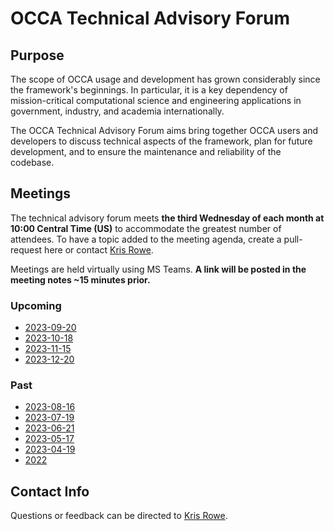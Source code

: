 # OCCA Technical Advisory Forum

## Purpose

The scope of OCCA usage and development has grown considerably since the framework's beginnings. In particular, it is a key dependency of mission-critical computational science and engineering applications in government, industry, and academia internationally. 

The OCCA Technical Advisory Forum aims bring together OCCA users and developers to discuss technical aspects of the framework, plan for future development, and to ensure the maintenance and reliability of the codebase.

## Meetings

The technical advisory forum meets **the third Wednesday of each month at 10:00 Central Time (US)** to accommodate the greatest number of attendees. To have a topic added to the meeting agenda, create a pull-request here or contact [Kris Rowe](mailto:kris.rowe@anl.gov).

Meetings are held virtually using MS Teams. **A link will be posted in the meeting notes ~15 minutes prior.**

### Upcoming

- [2023-09-20](meeting-notes/2023-09-20.md)
- [2023-10-18](meeting-notes/2023-10-18.md)
- [2023-11-15](meeting-notes/2023-11-15.md)
- [2023-12-20](meeting-notes/2023-12-20.md)

### Past

- [2023-08-16](meeting-notes/2023-08-16.md)
- [2023-07-19](meeting-notes/2023-07-19.md)
- [2023-06-21](meeting-notes/2023-06-21.md)
- [2023-05-17](meeting-notes/2023-05-17.md)
- [2023-04-19](meeting-notes/2023-04-19.md)
- [2022](meeting-notes/2022)

## Contact Info

Questions or feedback can be directed to [Kris Rowe](mailto:kris.rowe@anl.gov).
